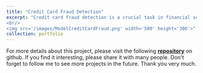 ```yaml
---
title: "Credit Card Fraud Detection"
excerpt: "Credit card fraud detection is a crucial task in financial security. This project aims to identify fraudulent credit card transactions using various machine learning algorithms, including Logistic Regression, Isolation Forest, Random Forest, CatBoost, Deep Neural Networks (DNNs), XGBoost, and Long Short-Term Memory (LSTM) networks.
<br/>
<img src='/images/ModelCreditCardFraud.png' width='500' height='300'>"
collection: portfolio
---
```

For more details about this project, please visit the following **[repository](https://github.com/duan-n2d/Credit-card-fraud-detection/tree/main)** on github. If you find it interesting, please share it with many people. Don't forget to follow me to see more projects in the future. Thank you very much.